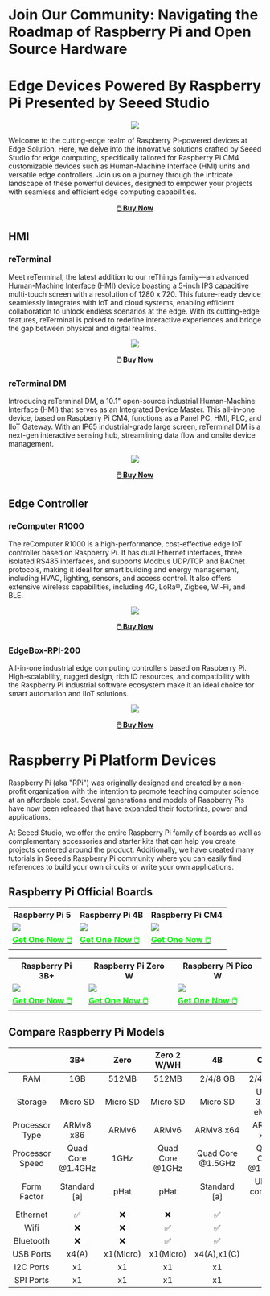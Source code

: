 
# Join Our Community:  Navigating the Roadmap of Raspberry Pi and Open Source Hardware

# Edge Devices Powered By Raspberry Pi Presented by Seeed Studio

<div align="center"><img width={600} src="https://files.seeedstudio.com/wiki/ReTerminal/banner.png" /></div>

Welcome to the cutting-edge realm of Raspberry Pi-powered devices at Edge Solution. Here, we delve into the innovative solutions crafted by Seeed Studio for edge computing, specifically tailored for Raspberry Pi CM4 customizable devices such as Human-Machine Interface (HMI) units and versatile edge controllers. Join us on a journey through the intricate landscape of these powerful devices, designed to empower your projects with seamless and efficient edge computing capabilities.

<p align="center"><a href="https://www.seeedstudio.com/raspberry-pi" target="_blank"><b><strong>🖱️ Buy Now</strong></b></a></p>

## HMI 


### reTerminal

Meet reTerminal, the latest addition to our reThings family—an advanced Human-Machine Interface (HMI) device boasting a 5-inch IPS capacitive multi-touch screen with a resolution of 1280 x 720. This future-ready device seamlessly integrates with IoT and cloud systems, enabling efficient collaboration to unlock endless scenarios at the edge. With its cutting-edge features, reTerminal is poised to redefine interactive experiences and bridge the gap between physical and digital realms.

<div align="center"><img width={600} src="https://files.seeedstudio.com/wiki/ReTerminal/New/reTerminal_new.jpg" /></div>


<p align="center"><a href="https://www.seeedstudio.com/reTerminal-CM4108032-p-5712.html" target="_blank"><b><strong>🖱️ Buy Now</strong></b></a></p>

### reTerminal DM

Introducing reTerminal DM, a 10.1" open-source industrial Human-Machine Interface (HMI) that serves as an Integrated Device Master. This all-in-one device, based on Raspberry Pi CM4, functions as a Panel PC, HMI, PLC, and IIoT Gateway. With an IP65 industrial-grade large screen, reTerminal DM is a next-gen interactive sensing hub, streamlining data flow and onsite device management.

<div align="center"><img width={600} src="https://wdcdn.qpic.cn/MTY4ODg1NjEyODQyNTE2Nw_928147_NLYXC-4cRuQd5Tra_1681284617?w=1200&h=713" /></div>


<p align="center"><a href="https://www.seeedstudio.com/reTerminal-DM-With-Camera-p-5648.html" target="_blank"><b><strong>🖱️ Buy Now</strong></b></a></p>

## Edge Controller 

### reComputer R1000

The reComputer R1000 is a high-performance, cost-effective edge IoT controller based on Raspberry Pi. It has dual Ethernet interfaces, three isolated RS485 interfaces, and supports Modbus UDP/TCP and BACnet protocols, making it ideal for smart building and energy management, including HVAC, lighting, sensors, and access control. It also offers extensive wireless capabilities, including 4G, LoRa®, Zigbee, Wi-Fi, and BLE.

<div align="center"><img width={600} src="https://files.seeedstudio.com/wiki/reComputer-R1000/recomputer_r_images/01.png" /></div>


<p align="center"><a href="https://www.seeedstudio.com/reComputer-R1025-10-p-5895.html" target="_blank"><b><strong>🖱️ Buy Now</strong></b></a></p>

### EdgeBox-RPI-200

All-in-one industrial edge computing controllers based on Raspberry Pi. High-scalability, rugged design, rich IO resources, and compatibility with the Raspberry Pi industrial software ecosystem make it an ideal choice for smart automation and IIoT solutions.


<div align="center"><img width={600} src="https://media-cdn.seeedstudio.com/media/catalog/product/cache/bb49d3ec4ee05b6f018e93f896b8a25d/1/-/1-102991599_edgebox-rpi-200-first.jpg" /></div>


<p align="center"><a href="https://www.seeedstudio.com/EdgeBox-RPi-200-CM4108032-p-5598.html" target="_blank"><b><strong>🖱️ Buy Now</strong></b></a></p>

# Raspberry Pi Platform Devices 

Raspberry Pi (aka "RPi") was originally designed and created by a non-profit organization with the intention to promote teaching computer science at an affordable cost. Several generations and models of Raspberry Pis have now been released that have expanded their footprints, power and applications.

At Seeed Studio, we offer the entire Raspberry Pi family of boards as well as complementary accessories and starter kits that can help you create projects centered around the product. Additionally, we have created many tutorials in Seeed’s Raspberry Pi community where you can easily find references to build your own circuits or write your own applications.

## Raspberry Pi Official Boards

<div class="table-center">
  <table align="center">
    <tr>
        <th>Raspberry Pi 5</th>
        <th>Raspberry Pi 4B</th>
        <th>Raspberry Pi CM4 </th>
    </tr>
    <tr>
        <td><div style={{textAlign:'center'}}><img src="https://files.seeedstudio.com/wiki/Raspberry-Pi-5/PI_5_HERO.png" style={{width:245, height:'auto'}}/></div></td>
        <td><div style={{textAlign:'center'}}><img src="https://files.seeedstudio.com/wiki/Raspberry-Pi-5/Rpi4.PNG" style={{width:245, height:'auto'}}/></div></td>
        <td><div style={{textAlign:'center'}}><img src="https://files.seeedstudio.com/wiki/Raspberry-Pi-5/rpicm4.PNG" style={{width:245, height:'auto'}}/></div></td>
    </tr>
      <tr>
        <td><div class="get_one_now_container" style={{textAlign: 'center'}}>
          <a class="get_one_now_item" href="https://www.seeedstudio.com/Raspberry-Pi-5-8GB-p-5810.html?queryID=4c4d10c552d06c2fff559be44393d2c2&objectID=5810&indexName=bazaar_retailer_products">
              <strong><span><font color={'FFFFFF'} size={"4"}> Get One Now 🖱️</font></span></strong>
          </a>
      </div></td>
        <td><div class="get_one_now_container" style={{textAlign: 'center'}}>
          <a class="get_one_now_item" href="https://www.seeedstudio.com/Raspberry-Pi-4-Computer-Model-B-8GB-p-4595.html?queryID=83ec53ef0888ac5e7b624cbab04bda83&objectID=4595&indexName=bazaar_retailer_products">
              <strong><span><font color={'FFFFFF'} size={"4"}> Get One Now 🖱️</font></span></strong>
          </a>
      </div></td>
      <td><div class="get_one_now_container" style={{textAlign: 'center'}}>
          <a class="get_one_now_item" href="https://www.seeedstudio.com/Raspberry-Pi-Compute-Module-CM4108032-p-5220.html">
              <strong><span><font color={'FFFFFF'} size={"4"}> Get One Now 🖱️</font></span></strong>
          </a>
      </div></td>
    </tr>
  </table>
</div>

<div class="table-center">
  <table align="center">
    <tr>
        <th>Raspberry Pi 3B+</th>
        <th>Raspberry Pi Zero W</th>
        <th>Raspberry Pi Pico W</th>
        </tr>
    <tr>
        <td><div style={{textAlign:'center'}}><img src="https://files.seeedstudio.com/wiki/Raspberry-Pi-5/rpi3b1.PNG" style={{width:245, height:'auto'}}/></div></td>
        <td><div style={{textAlign:'center'}}><img src="https://files.seeedstudio.com/wiki/Raspberry-Pi-5/zero.PNG" style={{width:245, height:'auto'}}/></div></td>
        <td><div style={{textAlign:'center'}}><img src="https://files.seeedstudio.com/wiki/Raspberry-Pi-5/pico.PNG" style={{width:245, height:'auto'}}/></div></td>
    </tr>
      <tr>
        <td><div class="get_one_now_container" style={{textAlign: 'center'}}>
          <a class="get_one_now_item" href="https://www.seeedstudio.com/Raspberry-Pi-3-Model-B--p-3037.html?queryID=2e94439a190d1067dce55f035a271d2c&objectID=155&indexName=bazaar_retailer_products">
              <strong><span><font color={'FFFFFF'} size={"4"}> Get One Now 🖱️</font></span></strong>
          </a>
      </div></td>
      <td><div class="get_one_now_container" style={{textAlign: 'center'}}>
          <a class="get_one_now_item" href="https://www.seeedstudio.com/Raspberry-Pi-Zero-2-W-p-5197.html?queryID=7cca0fc783dccc443e6098c52e317013&objectID=5197&indexName=bazaar_retailer_products">
              <strong><span><font color={'FFFFFF'} size={"4"}> Get One Now 🖱️</font></span></strong>
          </a>
      </div></td>
        <td><div class="get_one_now_container" style={{textAlign: 'center'}}>
          <a class="get_one_now_item" href="https://www.seeedstudio.com/Raspberry-Pi-Pico-W-p-5429.html?queryID=766c831ec863c00c004f2766dea2358c&objectID=5429&indexName=bazaar_retailer_products">
              <strong><span><font color={'FFFFFF'} size={"4"}> Get One Now 🖱️</font></span></strong>
          </a>
      </div></td>
    </tr>
  </table>
</div>


## Compare Raspberry Pi Models
|               | 3B+           |   Zero      |   Zero 2 W/WH     |   4B          |   CM4     | Pico | Pico WH |   5          |
|   :---:       | :---:         |   :---:     |   :---:         |   :---:       |   :---:   | :---: | :---: |:---: |
|   RAM         |1GB          |512MB          |512MB          |2/4/8 GB       |2/4/8 GB   | 264 KB |264 KB |4/8 GB |
|   Storage     |Micro SD          |Micro SD          |Micro SD          |Micro SD      |Up to 32GB eMMC   | 2 MB |2 MB |Micro SD |
|   Processor Type     |ARMv8 x86       |ARMv6         |ARMv6        |ARMv8 x64     |ARMv8 x64 |ARM M0+ |ARM M0+ |ARMv8 x64  |
| Processor Speed | Quad Core @1.4GHz  |1GHz |Quad Core @1GHz |Quad Core @1.5GHz|Quad Core @1.5GHz|Dual Core @133MHz|Dual Core @133MHz|Quad Core @2.4Hz|
| Form Factor   | Standard [a]    |pHat |pHat |Standard [a] | Ultra-compact [c] |Through-Hole SOM |Through-Hole SOM |Standard [a]|
|Ethernet   |✅|❌|❌|✅|✅|❌|❌|✅|
|Wifi       |❌|❌|✅|✅|❌|❌|✅|✅|
|Bluetooth  |❌|❌|✅|✅|❌|❌|✅|✅|
|USB Ports|x4(A)|x1(Micro)|x1(Micro)|x4(A),x1(C)|❌|x1(Micro)|x1(Micro)|x4(A),x1(C)|
|I2C Ports|x1|x1|x1|x1|x1|x1|x2|x1|
|SPI Ports|x1|x1|x1|x1|x1|x1|x2|x1|